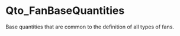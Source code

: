# Qto_FanBaseQuantities

Base quantities that are common to the definition of all types of fans.<!-- end of definition -->

